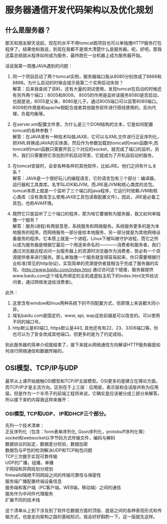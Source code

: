 # 服务器通信开发代码架构以及优化规划

## 什么是服务器？

那天和朋友聊天说起，现在的水平不用tomcat跑项目也可以单独撸HTTP服务打包程序了。结果他和我说，到现在我都不是很大清楚什么是服务器。呃，好吧。那我这篇总结就从程序如何成为服务，最终跑在一台机器上成为服务器开始。

话说我第一周撸JAVA遇到的问题：
1. 同一个项目启动了两个tomcat实例，服务器端口我从8080分别改成了8866和8888。为什么启动的时候会提示我第二个实例启动失败？  
解答：后来我查阅了资料，还有大量的测试使用，发现tomcat在启动的时候还有另外两个端口：8005和8009。
8005的作用是监听该服务8080是否启动，也就是说，8005是父亲，8080是儿子。通过8005端口可以监管8080端口。
8009的作用是和apache相配合或者其他服务软件进行搭线使用的，反向代理，负载均衡等。

2. 在server.xml配置文件里，为什么是三个DOM结构的文本，它是如何配置tomcat的各种参数？  
解答：在JAVA里有一种技术叫做JAXB，它可以与XML文件进行正反序列化，把XML转换成JAVA的实体类，然后作为参数加载到tomcat的main函数中,而tomcat的main函数只需要开启三个对应的socket，就完成了端口的监听。另外，我们只需要把它添加到开机启动项里，它就成为了开机自启动的服务。

3. 在tomcat安装时，会安各种各样的其他软件，比如JRE。他们之间有什么关系？  
解答：JAVA是一个很好玩儿的编程语言，它的语言包有三个部分：编译器，运行器和工具类库。名字叫JDK和JVM。而JRE是JVM和核心类库的总包。tomcat本质上就是一个监听了三个端口的java程序，它运行时依赖JVM和核心类库（没有类库怎么使用JAXB工具包读取配置文件）。因此，JRE是必备工具包，也称AVA环境。

4. 既然它只是监听了三个端口的程序，那为啥它要被称为服务器，我又如何单独撸一个服务？  
解答：服务(进程)有两层意思，系统服务和网络服务。系统服务更多的是为本地服务的程序。而网络服务一部分是给本地服务，另一部分就是为其他网络设备服务的程序。它本质上就是一个进程，Linux下被叫做守护进程。而它之所以成为服务器是根据它最后一个用途来命名的————消费者和服务者。我们通过浏览器远程访问一台服务器上的资源时浏览器作为消费者，势必有一个资源提供者来进行服务。那么单独撸一个服务就变得容易起来，你只需要根据行业标准(常见的http协议)，实现简单的资源提供者就相当于完成了服务器的实现。(http://www.baidu.com/index.html 通过访问这个链接，服务器提供www.baidu.com这个域名所绑定的主机或虚拟主机下的index.html文件给访问者，通过网络发送给消费者)。

此外：
1. 这里含有window和linux两种系统下的不同配置方式，但原理上来说都大同小异。
2. 域名baidu.com是固定的，www, api, wap这些前缀是可以改变的。可以使用不同的端口号。
3. http默认是80端口, https默认是443, 其他还有有22、23、3306端口等。你也可以为了安全改成其他端口。但更多的是为了约定成俗。

到此服务器的简单介绍就结束了，接下来就从网络通信方向解读HTTP服务器是如何进行网络通信和数据传输的。

## OSI模型、TCP/IP与UDP

最早从上课开始接触OSI模型和TCP/IP五层模型。OSI更多的是建立在理论方面，而TCP/IP才是主流方向。区别在于上三层：应用层，表示层和会话层并称为应用层。但是作为一个半吊子的前端工程师来说，它确实是应该被分成三部分来解答。所以接下来的内容我这样来展开：  

### OSI模型, TCP和UDP， IP和DHCP三个部分。

先列一个技术清单：  
正反序列化（包含：form表单序列化, Gson序列化，protobuff序列化等）  
socket和websocket以字节码方式传输文件，编码与解码  
数据协议的拟定，数据差分校验，数据加密  
数据包与IP包的检测解决UDP和TCP粘包问题  
TCP三次握手实现可靠传输  
UDP的广播，组播，单播  
子网段和异网段划分规划  
firewalld隔绝不同网段之间的传输可靠性与保密性  
服务端广播配置终端设备信息  
服务端和客户端（PC客户端，WEB端，移动端）之间的通信  
服务作为中间件代理服务  
扩展不同的技术栈  

这个清单从上到下涉及到了软件在数据方面的顶层、底层之间的各种表现形式和传输方式，也是走向架构之路的基础知识。我会好好斟酌一下。这一版就先这样。

## 
